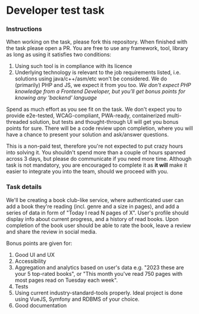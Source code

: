 # Developer test task

### Instructions

When working on the task, please fork this repository. When finished with the task please open a PR. 
You are free to use any framework, tool, library as long as using it satisfies two conditions:
1. Using such tool is in compliance with its licence
2. Underlying technology is relevant to the job requirements listed, i.e. solutions using java/c++/asm/etc won't be considered. We do (primarily) PHP and JS, we expect it from you too. _We don't expect PHP knowledge from a Frontend Developer, but you'll get bonus points for knowing any 'backend' language_

Spend as much effort as you see fit on the task. We don't expect you to provide e2e-tested, WCAG-compliant, PWA-ready, containerized multi-threaded  solution, but tests and thought-through UI will get you bonus points for sure.
There will be a code review upon completion, where you will have a chance to present your solution and ask/answer questions.

This is a non-paid test, therefore you're not expected to put crazy hours into solving it. You shouldn't spend more than a couple of hours spanned across 3 days, but please do communicate if you need more time.
Although task is not mandatory, you are encouraged to complete it as **it will** make it easier to integrate you into the team, should we proceed with you.

### Task details
We'll be creating a book club-like service, where authenticated user can add a book they're reading (incl. genre and a size in pages), and add a series of data in form of "Today I read N pages of X". 
User's profile should display info about current progress, and a history of read books. 
Upon completion of the book user should be able to rate the book, leave a review and share the review in social media. 

Bonus points are given for:
1. Good UI and UX
2. Accessibility
3. Aggregation and analytics based on user's data e.g. "2023 these are your 5 top-rated books", or "This month you've read 750 pages with most pages read on Tuesday each week". 
4. Tests
5. Using current industry-standard-tools properly. Ideal project is done using VueJS, Symfony and RDBMS of your choice.
6. Good documentation
